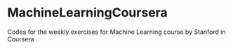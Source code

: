 # MachineLearningCoursera
Codes for the weekly exercises for Machine Learning course by Stanford in Coursera
